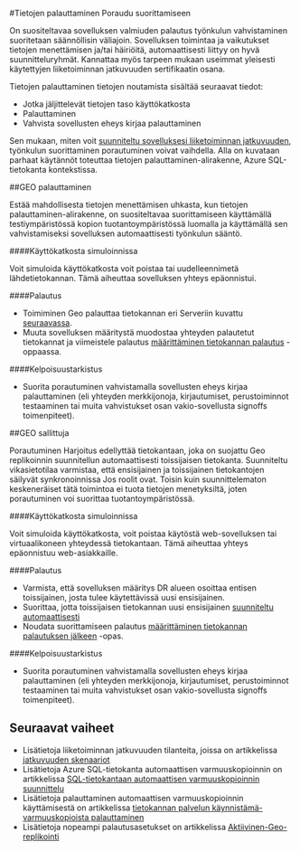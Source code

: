 <properties 
   pageTitle="SQL-tietokannan tietojen palauttaminen työkaluja | Microsoft Azure" 
   description="Lue ohjeet ja parhaita käytäntöjä, jotka auttavat tietojen palauttaminen työkaluja Azure SQL-tietokannan avulla säilyttää oman toiminta kriittinen yrityssovellusten joustavat virheet ja katkokset." 
   services="sql-database" 
   documentationCenter="" 
   authors="anosov1960" 
   manager="jhubbard" 
   editor="monicar"/>

<tags
   ms.service="sql-database"
   ms.devlang="NA"
   ms.topic="article"
   ms.tgt_pltfrm="NA"
   ms.workload="data-management" 
   ms.date="07/31/2016"
   ms.author="sstein; sashan"/>

#<a name="performing-disaster-recovery-drill"></a>Tietojen palauttaminen Poraudu suorittamiseen

On suositeltavaa sovelluksen valmiuden palautus työnkulun vahvistaminen suoritetaan säännöllisin väliajoin. Sovelluksen toimintaa ja vaikutukset tietojen menettämisen ja/tai häiriöitä, automaattisesti liittyy on hyvä suunnitteluryhmät. Kannattaa myös tarpeen mukaan useimmat yleisesti käytettyjen liiketoiminnan jatkuvuuden sertifikaatin osana.

Tietojen palauttaminen tietojen noutamista sisältää seuraavat tiedot:

- Jotka jäljittelevät tietojen taso käyttökatkosta
- Palauttaminen 
- Vahvista sovellusten eheys kirjaa palauttaminen

Sen mukaan, miten voit [suunniteltu sovelluksesi liiketoiminnan jatkuvuuden](sql-database-business-continuity.md), työnkulun suorittaminen porautuminen voivat vaihdella. Alla on kuvataan parhaat käytännöt toteuttaa tietojen palauttaminen-alirakenne, Azure SQL-tietokanta kontekstissa. 

##<a name="geo-restore"></a>GEO palauttaminen

Estää mahdollisesta tietojen menettämisen uhkasta, kun tietojen palauttaminen-alirakenne, on suositeltavaa suorittamiseen käyttämällä testiympäristössä kopion tuotantoympäristössä luomalla ja käyttämällä sen vahvistamiseksi sovelluksen automaattisesti työnkulun sääntö.
 
####<a name="outage-simulation"></a>Käyttökatkosta simuloinnissa

Voit simuloida käyttökatkosta voit poistaa tai uudelleennimetä lähdetietokannan. Tämä aiheuttaa sovelluksen yhteys epäonnistui. 

####<a name="recovery"></a>Palautus

- Toimiminen Geo palauttaa tietokannan eri Serveriin kuvattu [seuraavassa](sql-database-disaster-recovery.md). 
- Muuta sovelluksen määritystä muodostaa yhteyden palautetut tietokannat ja viimeistele palautus [määrittäminen tietokannan palautus](sql-database-disaster-recovery.md) -oppaassa.

####<a name="validation"></a>Kelpoisuustarkistus

- Suorita porautuminen vahvistamalla sovellusten eheys kirjaa palauttaminen (eli yhteyden merkkijonoja, kirjautumiset, perustoiminnot testaaminen tai muita vahvistukset osan vakio-sovellusta signoffs toimenpiteet).

##<a name="geo-replication"></a>GEO sallittuja

Porautuminen Harjoitus edellyttää tietokantaan, joka on suojattu Geo replikoinnin suunnitellun automaattisesti toissijaisen tietokanta. Suunniteltu vikasietotilaa varmistaa, että ensisijainen ja toissijainen tietokantojen säilyvät synkronoinnissa Jos roolit ovat. Toisin kuin suunnittelematon keskeneräiset tätä toimintoa ei tuota tietojen menetyksiltä, joten porautuminen voi suorittaa tuotantoympäristössä. 

####<a name="outage-simulation"></a>Käyttökatkosta simuloinnissa

Voit simuloida käyttökatkosta, voit poistaa käytöstä web-sovelluksen tai virtuaalikoneen yhteydessä tietokantaan. Tämä aiheuttaa yhteys epäonnistuu web-asiakkaille.

####<a name="recovery"></a>Palautus

- Varmista, että sovelluksen määritys DR alueen osoittaa entisen toissijainen, josta tulee käytettävissä uusi ensisijainen. 
- Suorittaa, jotta toissijaisen tietokannan uusi ensisijainen [suunniteltu automaattisesti](sql-database-geo-replication-powershell.md#initiate-a-planned-failover)
- Noudata suorittamiseen palautus [määrittäminen tietokannan palautuksen jälkeen](sql-database-disaster-recovery.md) -opas.

####<a name="validation"></a>Kelpoisuustarkistus

- Suorita porautuminen vahvistamalla sovellusten eheys kirjaa palauttaminen (eli yhteyden merkkijonoja, kirjautumiset, perustoiminnot testaaminen tai muita vahvistukset osan vakio-sovellusta signoffs toimenpiteet).


## <a name="next-steps"></a>Seuraavat vaiheet

- Lisätietoja liiketoiminnan jatkuvuuden tilanteita, joissa on artikkelissa [jatkuvuuden skenaariot](sql-database-business-continuity.md)
- Lisätietoja Azure SQL-tietokanta automaattisen varmuuskopioinnin on artikkelissa [SQL-tietokantaan automaattisen varmuuskopioinnin suunnittelu](sql-database-automated-backups.md)
- Lisätietoja palauttaminen automaattisen varmuuskopioinnin käyttämisestä on artikkelissa [tietokannan palvelun käynnistämä-varmuuskopioista palauttaminen](sql-database-recovery-using-backups.md)
- Lisätietoja nopeampi palautusasetukset on artikkelissa [Aktiivinen-Geo-replikointi](sql-database-geo-replication-overview.md)  
